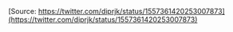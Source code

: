 [Source: https://twitter.com/diprjk/status/1557361420253007873](https://twitter.com/diprjk/status/1557361420253007873)